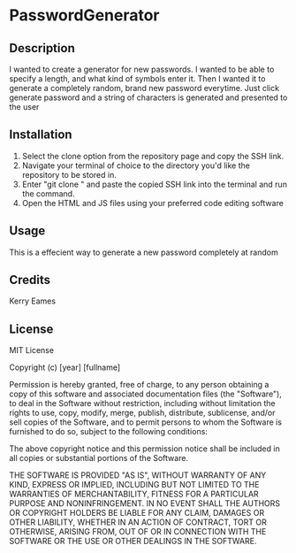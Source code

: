 # PasswordGenerator

## Description
I wanted to create a generator for new passwords. I wanted to be able to specify a length, and what kind of symbols enter it. Then I wanted it to generate a completely random, brand new password everytime. Just click generate password and a string of characters is generated and presented to the user

## Installation
1. Select the clone option from the repository page and copy the SSH link.
2. Navigate your terminal of choice to the directory you'd like the repository to be stored in.
3. Enter "git clone " and paste the copied SSH link into the terminal and run the command.
4. Open the HTML and JS files using your preferred code editing software

## Usage
This is a effecient way to generate a new password completely at random

## Credits
Kerry Eames

## License
MIT License

Copyright (c) [year] [fullname]

Permission is hereby granted, free of charge, to any person obtaining a copy
of this software and associated documentation files (the "Software"), to deal
in the Software without restriction, including without limitation the rights
to use, copy, modify, merge, publish, distribute, sublicense, and/or sell
copies of the Software, and to permit persons to whom the Software is
furnished to do so, subject to the following conditions:

The above copyright notice and this permission notice shall be included in all
copies or substantial portions of the Software.

THE SOFTWARE IS PROVIDED "AS IS", WITHOUT WARRANTY OF ANY KIND, EXPRESS OR
IMPLIED, INCLUDING BUT NOT LIMITED TO THE WARRANTIES OF MERCHANTABILITY,
FITNESS FOR A PARTICULAR PURPOSE AND NONINFRINGEMENT. IN NO EVENT SHALL THE
AUTHORS OR COPYRIGHT HOLDERS BE LIABLE FOR ANY CLAIM, DAMAGES OR OTHER
LIABILITY, WHETHER IN AN ACTION OF CONTRACT, TORT OR OTHERWISE, ARISING FROM,
OUT OF OR IN CONNECTION WITH THE SOFTWARE OR THE USE OR OTHER DEALINGS IN THE
SOFTWARE.
